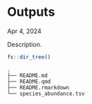 # Outputs
Apr 4, 2024

Description.

``` r
fs::dir_tree()
```

    .
    ├── README.md
    ├── README.qmd
    ├── README.rmarkdown
    └── species_abundance.tsv
